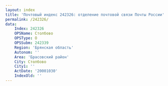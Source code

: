 ```yaml
---
layout: index
title: 'Почтовый индекс 242326: отделение почтовой связи Почты России'
permalink: /242326/
data:
    Index: 242326
    OPSName: Столбово
    OPSType: О
    OPSSubm: 242339
    Region: 'Брянская область'
    Autonom: ''
    Area: 'Брасовский район'
    City: Столбово
    City1: ''
    ActDate: '20001030'
    IndexOld: ''
---
```

